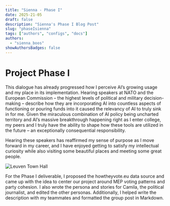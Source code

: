 ```yaml
---
title: "Sienna - Phase I"
date: 2025-21-05
draft: false
description: "Sienna's Phase I Blog Post"
slug: "phaseIsienna"
tags: ["authors", "configs", "docs"]
authors:
  - "sienna_boos"
showAuthorsBadges: false
---
```


 # Project Phase I

This dialogue has already progressed how I perceive AI’s growing usage and my place in its implementation. Hearing speakers at NATO and the European Commission – the highest levels of political and military decision-making – describe how they are incorporating AI into countless aspects of functioning or pouring funds into it caused the relevancy of AI to truly sink in for me. Given the miraculous combination of AI policy being uncharted territory and AI’s massive breakthrough happening right as I enter college, my peers and I truly have the ability to shape how these tools are utilized in the future – an exceptionally consequential responsibility.

Hearing these speakers has reaffirmed my sense of purpose as I move forward in my career, and I have enjoyed getting to satisfy my intellectual curiosity while also visiting some beautiful places and meeting some great people.

![Leuven Town Hall](/leuven_town_hall.jpg)

For the Phase I deliverable, I proposed the howtheyvote.eu data source and came up with the idea to center our project around MEP voting patterns and party cohesion. I also wrote the persona and stories for Camila, the political journalist, and edited the other personas. Additionally, I helped write the description with my teammates and formatted the group post in Markdown.